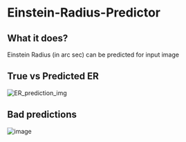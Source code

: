 # Einstein-Radius-Predictor

## What it does?

Einstein Radius (in arc sec) can be predicted for input image

## True vs Predicted ER
![ER_prediction_img](https://user-images.githubusercontent.com/32049247/194917707-c61033ee-a933-4f9e-b601-fc0af2458a6c.png)


## Bad predictions
![image](https://user-images.githubusercontent.com/32049247/194916942-b5c7c35c-06e5-4907-aa3a-4381158d190e.png)

